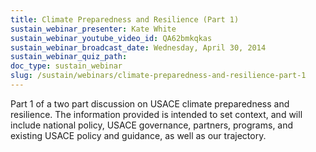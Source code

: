 ```yaml
---
title: Climate Preparedness and Resilience (Part 1)
sustain_webinar_presenter: Kate White
sustain_webinar_youtube_video_id: QA62bmkqkas
sustain_webinar_broadcast_date: Wednesday, April 30, 2014
sustain_webinar_quiz_path:
doc_type: sustain_webinar
slug: /sustain/webinars/climate-preparedness-and-resilience-part-1
---
```


Part 1 of a two part discussion on USACE climate preparedness and resilience. The information provided is intended to set context, and will include national policy, USACE governance, partners, programs, and existing USACE policy and guidance, as well as our trajectory.
